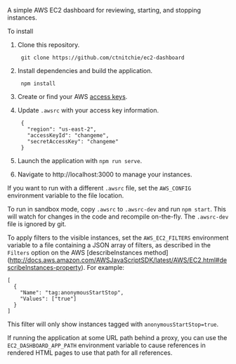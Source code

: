 A simple AWS EC2 dashboard for reviewing, starting, and stopping instances.

To install

1. Clone this repository.

        git clone https://github.com/ctnitchie/ec2-dashboard

2. Install dependencies and build the application.

        npm install

3. Create or find your AWS [access keys](http://docs.aws.amazon.com/AWSSimpleQueueService/latest/SQSGettingStartedGuide/AWSCredentials.html).
4. Update `.awsrc` with your access key information.

        {
          "region": "us-east-2",
          "accessKeyId": "changeme",
          "secretAccessKey": "changeme"
        }

5. Launch the application with `npm run serve`.
6. Navigate to http://localhost:3000 to manage your instances.

If you want to run with a different `.awsrc` file, set the `AWS_CONFIG`
environment variable to the file location.

To run in sandbox mode, copy `.awsrc` to `.awsrc-dev` and run `npm start`. This
will watch for changes in the code and recompile on-the-fly. The `.awsrc-dev`
file is ignored by git.

To apply filters to the visible instances, set the `AWS_EC2_FILTERS` environment
variable to a file containing a JSON array of filters, as described in the
`Filters` option on the AWS [describeInstances method]
(http://docs.aws.amazon.com/AWSJavaScriptSDK/latest/AWS/EC2.html#describeInstances-property).
For example:

    [
      {
        "Name": "tag:anonymousStartStop",
        "Values": ["true"]
      }
    ]

This filter will only show instances tagged with `anonymousStartStop=true`.

If running the application at some URL path behind a proxy, you can use the
`EC2_DASHBOARD_APP_PATH` environment variable to cause references in rendered
HTML pages to use that path for all references.
